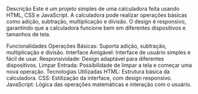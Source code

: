 Descrição
Este é um projeto simples de uma calculadora feita usando HTML, CSS e JavaScript. A calculadora pode realizar operações básicas como adição, subtração, multiplicação e divisão. O design é responsivo, garantindo que a calculadora funcione bem em diferentes dispositivos e tamanhos de tela.

Funcionalidades
Operações Básicas: Suporta adição, subtração, multiplicação e divisão.
Interface Amigável: Interface de usuário simples e fácil de usar.
Responsividade: Design adaptável para diferentes dispositivos.
Limpar Entrada: Possibilidade de limpar a tela e começar uma nova operação.
Tecnologias Utilizadas
HTML: Estrutura básica da calculadora.
CSS: Estilização da interface, com design responsivo.
JavaScript: Lógica das operações matemáticas e interação com o usuário.
